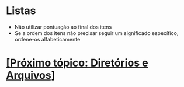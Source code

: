 # Listas

- Não utilizar pontuação ao final dos itens
- Se a ordem dos itens não precisar seguir um significado específico, ordene-os alfabeticamente

# [[Próximo tópico: Diretórios e Arquivos]](./diretorios-arquivos.md)